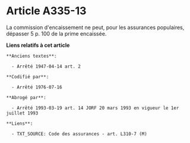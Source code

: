 # Article A335-13

La commission d'encaissement ne peut, pour les assurances populaires, dépasser 5 p. 100 de la prime encaissée.

**Liens relatifs à cet article**

	**Anciens textes**:

	  - Arrêté 1947-04-14 art. 2

	**Codifié par**:

	  - Arrêté 1976-07-16

	**Abrogé par**:

	  - Arrêté 1993-03-19 art. 14 JORF 20 mars 1993 en vigueur le 1er juillet 1993

	**Liens**:

	  - TXT_SOURCE: Code des assurances - art. L310-7 (M)
